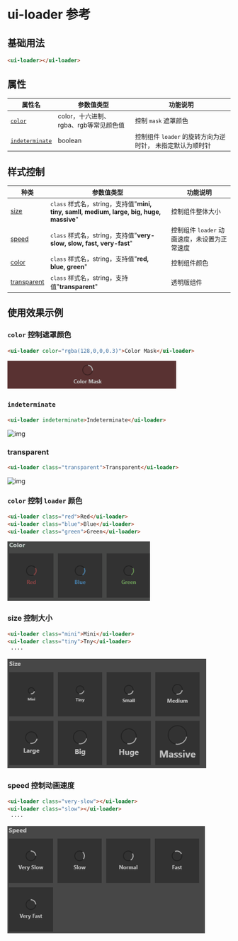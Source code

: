 # ui-loader 参考

## 基础用法

```html
<ui-loader></ui-loader>
```

## 属性
属性名  | 参数值类型 | 功能说明
------|--------------|-------------  
[`color`](#`color`-控制遮罩颜色)| color，十六进制、rgba、rgb等常见颜色值 | 控制 `mask` 遮罩颜色
[`indeterminate`](#`indeterminate`)| boolean | 控制组件 `loader` 的旋转方向为逆时针， 未指定默认为顺时针

## 样式控制
种类              | 参数值类型 | 功能说明
----------------|-----------|-------------
[size](#size-控制大小)      | `class` 样式名，string，支持值"**mini, tiny, samll, medium, large, big, huge, massive**" | 控制组件整体大小
[speed](#speed-控制动画速度)      | `class` 样式名，string，支持值"**very-slow, slow, fast, very-fast**" | 控制组件 `loader` 动画速度，未设置为正常速度
[color](#color-控制组件颜色)      | `class` 样式名，string，支持值"**red, blue, green**" | 控制组件颜色
[transparent](#transparent)      | `class` 样式名，string，支持值"**transparent**" | 透明版组件

## 使用效果示例

### `color` 控制遮罩颜色
```html
<ui-loader color="rgba(128,0,0,0.3)">Color Mask</ui-loader>
```
![img](ui-kit/ui-loader-color-mask.gif)

### `indeterminate`
```html
<ui-loader indeterminate>Indeterminate</ui-loader>
```
![img](ui-kit/ui-loader-indeterminate.gif)

### transparent
```html
<ui-loader class="transparent">Transparent</ui-loader>
```
![img](ui-kit/ui-loader-transparent.gif)

### `color` 控制 `loader` 颜色
```html
<ui-loader class="red">Red</ui-loader>
<ui-loader class="blue">Blue</ui-loader>
<ui-loader class="green">Green</ui-loader>
```
![img](ui-kit/ui-loader-color.gif)

### size 控制大小
```html
<ui-loader class="mini">Mini</ui-loader>
<ui-loader class="tiny">Tny</ui-loader>
 ····
```
![img](ui-kit/ui-loader-size.gif)

### speed 控制动画速度
```html
<ui-loader class="very-slow"></ui-loader>
<ui-loader class="slow"></ui-loader>
 ····
```
![img](ui-kit/ui-loader-speed.gif)